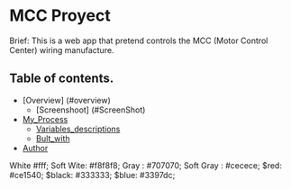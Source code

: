 # MCC Proyect

Brief: This is a web app that pretend controls the MCC (Motor Control Center) wiring manufacture.

## Table of contents.
- [Overview] (#overview)
    - [Screenshoot] (#ScreenShot)
- [My_Process](#my-process)
    - [Variables_descriptions](#variables-descriptions)
    - [Bult_with](#buildwidth)
- [Author](#author)



White #fff;
Soft Wite: #f8f8f8;
Gray : #707070;
Soft Gray : #cecece;
$red: #ce1540;
$black: #333333;
$blue: #3397dc;